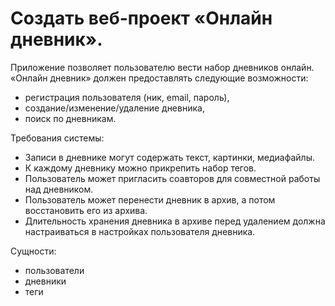 # Создать веб-проект «Онлайн дневник».

Приложение позволяет пользователю вести набор дневников онлайн.
«Онлайн дневник» должен предоставлять следующие возможности:

- регистрация пользователя (ник, email, пароль),
- создание/изменение/удаление дневника,
- поиск по дневникам.

Требования системы:

- Записи в дневнике могут содержать текст, картинки, медиафайлы.
- К каждому дневнику можно прикрепить набор тегов.
- Пользователь может пригласить соавторов для совместной работы над дневником.
- Пользователь может перенести дневник в архив, а потом восстановить его из архива.
- Длительность хранения дневника в архиве перед удалением должна настраиваться в настройках пользователя дневника.

Сущности:

- пользователи
- дневники
- теги
